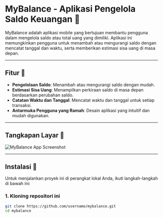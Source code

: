 # MyBalance - Aplikasi Pengelola Saldo Keuangan 💸

MyBalance adalah aplikasi mobile yang bertujuan membantu pengguna dalam mengelola saldo atau total uang yang dimiliki. Aplikasi ini memungkinkan pengguna untuk menambah atau mengurangi saldo dengan mencatat tanggal dan waktu, serta memberikan estimasi sisa uang di masa depan.

---

## Fitur 🚀

- **Pengelolaan Saldo**: Menambah atau mengurangi saldo dengan mudah.
- **Estimasi Sisa Uang**: Menampilkan perkiraan saldo di masa depan berdasarkan perubahan saldo.
- **Catatan Waktu dan Tanggal**: Mencatat waktu dan tanggal untuk setiap transaksi.
- **Antarmuka Pengguna yang Ramah**: Desain aplikasi yang intuitif dan mudah digunakan.

---

## Tangkapan Layar 📸

![MyBalance App Screenshot](link-to-screenshot.jpg)

---

## Instalasi 🔧

Untuk menjalankan proyek ini di perangkat lokal Anda, ikuti langkah-langkah di bawah ini:

### 1. Kloning repositori ini

```bash
git clone https://github.com/username/mybalance.git
cd mybalance
